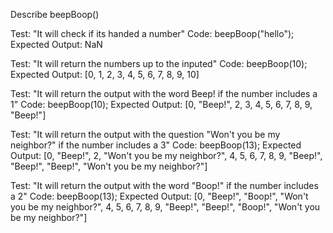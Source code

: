 Describe beepBoop()

Test: "It will check if its handed a number"
Code: beepBoop("hello");
Expected Output: NaN

Test: "It will return the numbers up to the inputed"
Code: beepBoop(10);
Expected Output: [0, 1, 2, 3, 4, 5, 6, 7, 8, 9, 10]

Test: "It will return the output with the word Beep! if the number includes a 1"
Code: beepBoop(10);
Expected Output: [0, "Beep!", 2, 3, 4, 5, 6, 7, 8, 9, "Beep!"]

Test: "It will return the output with the question "Won't you be my neighbor?" if the number includes a 3"
Code: beepBoop(13);
Expected Output: [0, "Beep!", 2, "Won't you be my neighbor?", 4, 5, 6, 7, 8, 9, "Beep!", "Beep!", "Beep!", "Won't you be my neighbor?"]

Test: "It will return the output with the word "Boop!" if the number includes a 2"
Code: beepBoop(13);
Expected Output: [0, "Beep!", "Boop!", "Won't you be my neighbor?", 4, 5, 6, 7, 8, 9, "Beep!", "Beep!", "Boop!", "Won't you be my neighbor?"]
